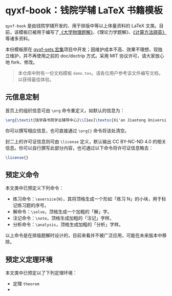 # qyxf-book：钱院学辅 LaTeX 书籍模板

`qyxf-book` 是由钱院学辅开发的、用于排版中等以上体量资料的 LaTeX 文类。目前，该模板已被用于编写了[《大学物理题解》](https://github.com/qyxf/university-physics)、《理论力学题解》、[《计算方法撷英》](https://qyxf.site/2019/11/26/notes-on-computing-methods-published)等诸多资料。

本份模板原在 [qyxf-sets 宏集](https://github.com/qyxf/qyxf-sets)项目中开发；因维护成本不高、效果不理想，现独立维护，并不再使用之前的 doc/doctrip 方式。采用 MIT 协议许可，请大家放心地 fork、修改。

> 本仓库中附有一份文档模板 `demo.tex`。请各位用户参考该文件编写文档，以获得最佳体验。

## 元信息定制

首页上的组织信息可由 `\org` 命令重定义，如默认的信息为：

```latex
\org{\textit{钱学森书院学业辅导中心}\\[1ex]\textsc{Xi'an Jiaotong University}}
```

你可以撰写相应信息，也可直接通过 `\org{}` 命令将该处清空。

封二上的许可证信息则可由 `\license` 定义，默认输出 CC BY-NC-ND 4.0 的相关信息。你可以自行撰写此部分内容，也可通过以下命令将许可证信息略去：

```latex
\license{}
```

## 预定义命令

本文类中已预定义下列命令：

- 练习命令：`\exersice{N}`，其将顶格生成一个形如「练习 N」的小块，用于标记练习题的序号。
- 解命令：`\solve`，顶格生成一个加粗的「解」字。
- 注记命令：`\note`，顶格生成加粗的「注记」字样。
- 分析命令：`\analysis`，顶格生成加粗的「分析」字样。

以上命令是在排版题解时设计的，目前来看并不被广泛应用，可能在未来版本中移除。

## 预定义定理环境

本文类中已预定以了下列定理环境：

- 定理 `theorem`
- 
